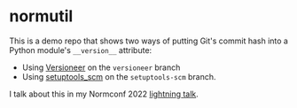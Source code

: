 # normutil

This is a demo repo that shows two ways of putting Git's commit hash into a Python module's `__version__` attribute:

- Using [Versioneer](https://github.com/python-versioneer/python-versioneer) on the `versioneer` branch
- Using [setuptools_scm](https://github.com/pypa/setuptools_scm) on the `setuptools-scm` branch.

I talk about this in my Normconf 2022 [lightning talk](https://www.youtube.com/watch?v=dCswm8WXCJ8).
